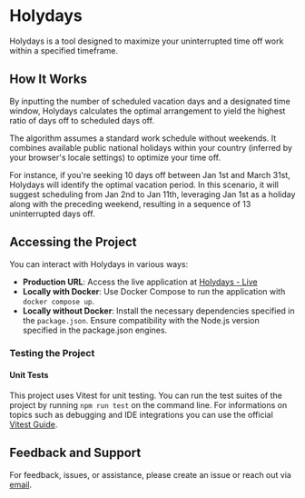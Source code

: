 # Holydays

Holydays is a tool designed to maximize your uninterrupted time off work within a specified timeframe.

## How It Works

By inputting the number of scheduled vacation days and a designated time window, Holydays calculates the optimal arrangement to yield the highest ratio of days off to scheduled days off.

The algorithm assumes a standard work schedule without weekends. It combines available public national holidays within your country (inferred by your browser's locale settings) to optimize your time off.

For instance, if you're seeking 10 days off between Jan 1st and March 31st, Holydays will identify the optimal vacation period. In this scenario, it will suggest scheduling from Jan 2nd to Jan 11th, leveraging Jan 1st as a holiday along with the preceding weekend, resulting in a sequence of 13 uninterrupted days off.

## Accessing the Project

You can interact with Holydays in various ways:

- **Production URL**: Access the live application at [Holydays - Live](https://get-holydays.vercel.app/)
- **Locally with Docker**: Use Docker Compose to run the application with `docker compose up`.
- **Locally without Docker**: Install the necessary dependencies specified in the `package.json`. Ensure compatibility with the Node.js version specified in the package.json engines.

### Testing the Project

#### Unit Tests

This project uses Vitest for unit testing. You can run the test suites of the project by running `npm run test` on the command line. For informations on topics such as debugging and IDE integrations you can use the official [Vitest Guide](https://vitest.dev/guide/).

## Feedback and Support

For feedback, issues, or assistance, please create an issue or reach out via [email](mailto:joaombn97@gmail.com).
